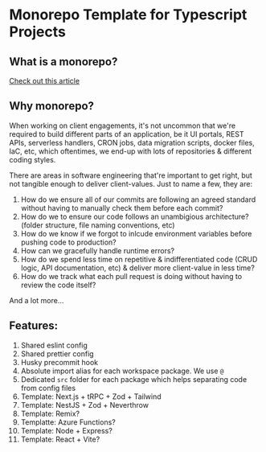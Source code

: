 # Monorepo Template for Typescript Projects

## What is a monorepo?

[Check out this article](https://monorepo.tools/)

## Why monorepo?

When working on client engagements, it's not uncommon that we're required to build different parts of an application, be it UI portals, REST APIs, serverless handlers, CRON jobs, data migration scripts, docker files, IaC, etc, which oftentimes, we end-up with lots of repositories & different coding styles.

There are areas in software engineering that're important to get right, but not tangible enough to deliver client-values. Just to name a few, they are:

1. How do we ensure all of our commits are following an agreed standard without having to manually check them before each commit?
2. How do we to ensure our code follows an unambigious architecture? (folder structure, file naming conventions, etc)
3. How do we know if we forgot to inlcude environment variables before pushing code to production?
4. How can we gracefully handle runtime errors?
5. How do we spend less time on repetitive & indifferentiated code (CRUD logic, API documentation, etc) & deliver more client-value in less time?
6. How do we track what each pull request is doing without having to review the code itself?

And a lot more...

## Features:

1. Shared eslint config
2. Shared prettier config
3. Husky precommit hook
4. Absolute import alias for each workspace package. We use `@`
5. Dedicated `src` folder for each package which helps separating code from config files
6. Template: Next.js + tRPC + Zod + Tailwind
7. Template: NestJS + Zod + Neverthrow
8. Template: Remix?
9. Templatte: Azure Functions?
10. Template: Node + Express?
11. Template: React + Vite?
